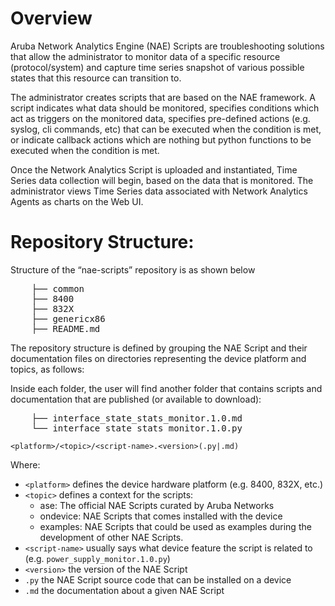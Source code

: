 # Overview


Aruba Network Analytics Engine (NAE) Scripts are troubleshooting solutions that 
allow the administrator to monitor data of a specific resource
(protocol/system) and capture time series snapshot of various possible
states that this resource can transition to.

The administrator creates scripts that are based on the NAE framework. A script 
indicates what data should be monitored, specifies conditions which act as 
triggers on the monitored data, specifies pre-defined actions 
(e.g. syslog, cli commands, etc) that can be executed when the condition is
met, or indicate callback actions which are nothing but python functions to
be executed when the condition is met.

Once the Network Analytics Script is uploaded and instantiated, Time Series
data collection will begin, based on the data that is monitored. The 
administrator views Time Series data associated with Network Analytics Agents
as charts on the Web UI.

# Repository Structure:

Structure of the “nae-scripts” repository is as shown below
<pre>
	├── common
	├── 8400
	├── 832X
	├── genericx86
	├── README.md
</pre>
The repository structure is defined by grouping the NAE Script and their documentation 
files on directories representing the device platform and topics, as follows:

Inside each folder, the user will find another folder that contains scripts and 
documentation that are published (or available to download): 
<pre>
	├── interface_state_stats_monitor.1.0.md
	└── interface_state_stats_monitor.1.0.py
</pre>

`<platform>/<topic>/<script-name>.<version>(.py|.md)`

Where:
 
  * `<platform>` defines the device hardware platform (e.g. 8400, 832X, etc.)
  * `<topic>` defines a context for the scripts:
    * ase: The official NAE Scripts curated by Aruba Networks
    * ondevice: NAE Scripts that comes installed with the device
    * examples: NAE Scripts that could be used as examples during the development of other NAE Scripts.
  * `<script-name>` usually says what device feature the script is related to (e.g. `power_supply_monitor.1.0.py`)
  * `<version>` the version of the NAE Script
  * `.py` the NAE Script source code that can be installed on a device
  * `.md` the documentation about a given NAE Script


